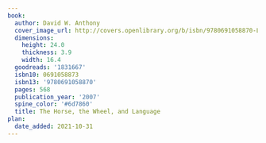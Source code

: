 ```yaml
---
book:
  author: David W. Anthony
  cover_image_url: http://covers.openlibrary.org/b/isbn/9780691058870-L.jpg
  dimensions:
    height: 24.0
    thickness: 3.9
    width: 16.4
  goodreads: '1831667'
  isbn10: 0691058873
  isbn13: '9780691058870'
  pages: 568
  publication_year: '2007'
  spine_color: '#6d7860'
  title: The Horse, the Wheel, and Language
plan:
  date_added: 2021-10-31
---
```

